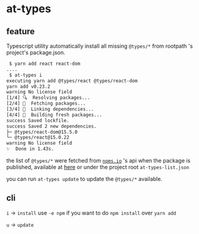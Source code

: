 # at-types

## feature
Typescript utility automatically install all missing `@types/*` from rootpath 's project's package.json.

```sh
 $ yarn add react react-dom
....
 $ at-types i
executing yarn add @types/react @types/react-dom
yarn add v0.23.2
warning No license field
[1/4] 🔍  Resolving packages...
[2/4] 🚚  Fetching packages...
[3/4] 🔗  Linking dependencies...
[4/4] 📃  Building fresh packages...
success Saved lockfile.
success Saved 2 new dependencies.
├─ @types/react-dom@15.5.0
└─ @types/react@15.0.22
warning No license field
✨  Done in 1.43s.
```

the list of `@types/*` were fetched from [`npms.io`](https://npms.io) 's api when the package is published, available at [here](https://unpkg.com/at-types/at-types-list.json) or under the project root `at-types-list.json`

you can run `at-types update` to update the `@types/*` available.

## cli

`i` -> `install`
use `-e npm` if you want to do `npm install` over `yarn add`

`u` -> `update`